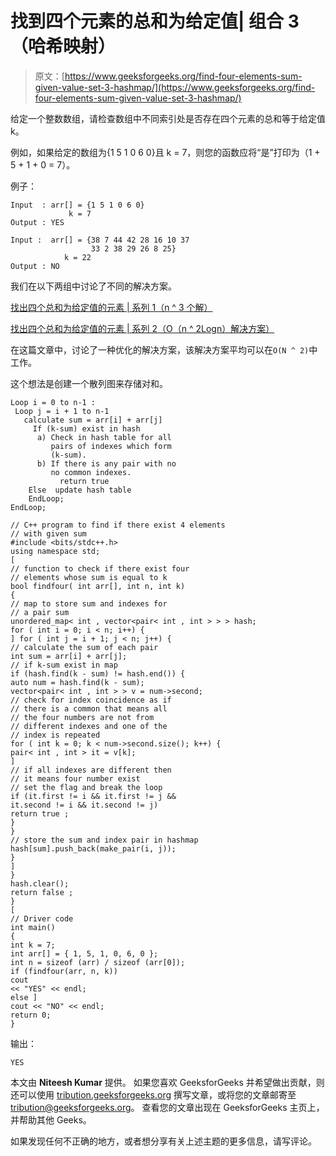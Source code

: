 # 找到四个元素的总和为给定值| 组合 3（哈希映射）

> 原文：[https://www.geeksforgeeks.org/find-four-elements-sum-given-value-set-3-hashmap/](https://www.geeksforgeeks.org/find-four-elements-sum-given-value-set-3-hashmap/)

给定一个整数数组，请检查数组中不同索引处是否存在四个元素的总和等于给定值 k。

例如，如果给定的数组为{1 5 1 0 6 0}且 k = 7，则您的函数应将“是”打印为（1 + 5 + 1 + 0 = 7）。

例子：

```
Input  : arr[] = {1 5 1 0 6 0} 
             k = 7
Output : YES

Input :  arr[] = {38 7 44 42 28 16 10 37 
                  33 2 38 29 26 8 25} 
            k = 22
Output : NO

```

我们在以下两组中讨论了不同的解决方案。

[找出四个总和为给定值的元素 | 系列 1（n ^ 3 个解）](https://www.geeksforgeeks.org/find-four-numbers-with-sum-equal-to-given-sum/)

[找出四个总和为给定值的元素 | 系列 2（O（n ^ 2Logn）解决方案）](https://www.geeksforgeeks.org/find-four-elements-that-sum-to-a-given-value-set-2/)

在这篇文章中，讨论了一种优化的解决方案，该解决方案平均可以在`O(N ^ 2)`中工作。

这个想法是创建一个散列图来存储对和。

```
Loop i = 0 to n-1 :
 Loop j = i + 1 to n-1  
   calculate sum = arr[i] + arr[j]
     If (k-sum) exist in hash 
      a) Check in hash table for all
         pairs of indexes which form
         (k-sum).
      b) If there is any pair with no 
         no common indexes.
           return true 
    Else  update hash table
    EndLoop;
EndLoop;

```

```
// C++ program to find if there exist 4 elements
// with given sum
#include <bits/stdc++.h>
using namespace std;
[
// function to check if there exist four
// elements whose sum is equal to k
bool findfour( int arr[], int n, int k)
{
// map to store sum and indexes for
// a pair sum
unordered_map< int , vector<pair< int , int > > > hash;
for ( int i = 0; i < n; i++) {
] for ( int j = i + 1; j < n; j++) {
// calculate the sum of each pair
int sum = arr[i] + arr[j];
// if k-sum exist in map
if (hash.find(k - sum) != hash.end()) {
auto num = hash.find(k - sum);
vector<pair< int , int > > v = num->second;
// check for index coincidence as if
// there is a common that means all
// the four numbers are not from
// different indexes and one of the
// index is repeated
for ( int k = 0; k < num->second.size(); k++) {
pair< int , int > it = v[k];
]
// if all indexes are different then
// it means four number exist
// set the flag and break the loop
if (it.first != i && it.first != j &&
it.second != i && it.second != j)
return true ;
}
}
// store the sum and index pair in hashmap
hash[sum].push_back(make_pair(i, j));
}
]
}
hash.clear();
return false ;
}
[
// Driver code
int main()
{
int k = 7;
int arr[] = { 1, 5, 1, 0, 6, 0 };
int n = sizeof (arr) / sizeof (arr[0]);
if (findfour(arr, n, k))
cout
<< "YES" << endl;
else ]
cout << "NO" << endl;
return 0;
}
```

输出：

```
YES

```

本文由 **Niteesh Kumar** 提供。 如果您喜欢 GeeksforGeeks 并希望做出贡献，则还可以使用 [tribution.geeksforgeeks.org](http://www.contribute.geeksforgeeks.org) 撰写文章，或将您的文章邮寄至 tribution@geeksforgeeks.org。 查看您的文章出现在 GeeksforGeeks 主页上，并帮助其他 Geeks。

如果发现任何不正确的地方，或者想分享有关上述主题的更多信息，请写评论。

